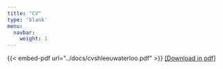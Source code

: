 ```yaml
---
title: "CV"
type: 'blank'
menu:
  navbar:
    weight: 1
---
```


{{< embed-pdf url="../docs/cvshleeuwaterloo.pdf" >}}
[[Download in pdf]](/docs/cvshleeuwaterloo.pdf)
